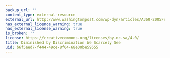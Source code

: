 ```yaml
---
backup_url: ''
content_type: external-resource
external_url: http://www.washingtonpost.com/wp-dyn/articles/A360-2005Feb5.html
has_external_licence_warning: true
has_external_license_warning: true
is_broken: ''
license: https://creativecommons.org/licenses/by-nc-sa/4.0/
title: Diminished by Discrimination We Scarcely See
uid: b6f5aed7-f444-49ce-8f04-68e00be59555
---
```

